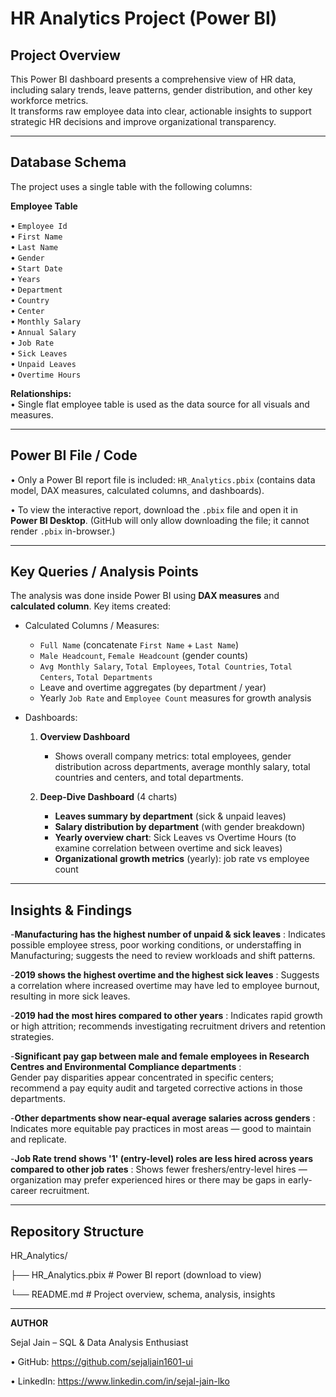 # HR Analytics Project (Power BI)

## Project Overview
This Power BI dashboard presents a comprehensive view of HR data, including salary trends, leave patterns, gender distribution, and other key workforce metrics.  
It transforms raw employee data into clear, actionable insights to support strategic HR decisions and improve organizational transparency.

---
## Database Schema
The project uses a single table with the following columns:

**Employee Table**

• `Employee Id`  
• `First Name`  
• `Last Name`  
• `Gender`  
• `Start Date`  
• `Years`  
• `Department`  
• `Country`  
• `Center`  
• `Monthly Salary`  
• `Annual Salary`  
• `Job Rate`  
• `Sick Leaves`  
• `Unpaid Leaves`  
• `Overtime Hours`

**Relationships:**  
• Single flat employee table is used as the data source for all visuals and measures.

---
## Power BI File / Code
• Only a Power BI report file is included: `HR_Analytics.pbix` (contains data model, DAX measures, calculated columns, and dashboards).  

• To view the interactive report, download the `.pbix` file and open it in **Power BI Desktop**. (GitHub will only allow downloading the file; it cannot render `.pbix` in-browser.)

---
## Key Queries / Analysis Points
The analysis was done inside Power BI using **DAX measures** and **calculated column**. Key items created:

- Calculated Columns / Measures:
  - `Full Name` (concatenate `First Name` + `Last Name`)
  - `Male Headcount`, `Female Headcount` (gender counts)  
  - `Avg Monthly Salary`, `Total Employees`, `Total Countries`, `Total Centers`, `Total Departments`  
  - Leave and overtime aggregates (by department / year)  
  - Yearly `Job Rate` and `Employee Count` measures for growth analysis

- Dashboards:
  1. **Overview Dashboard**  
     - Shows overall company metrics: total employees, gender distribution across departments, average monthly salary, total countries and centers, and total departments.
       
  2. **Deep-Dive Dashboard** (4 charts)  
     - **Leaves summary by department** (sick & unpaid leaves)  
     - **Salary distribution by department** (with gender breakdown)  
     - **Yearly overview chart**: Sick Leaves vs Overtime Hours (to examine correlation between overtime and sick leaves)  
     - **Organizational growth metrics** (yearly): job rate vs employee count

---
## Insights & Findings

-**Manufacturing has the highest number of unpaid & sick leaves** :
Indicates possible employee stress, poor working conditions, or understaffing in Manufacturing; suggests the need to review workloads and shift patterns.
 
-**2019 shows the highest overtime and the highest sick leaves** :
Suggests a correlation where increased overtime may have led to employee burnout, resulting in more sick leaves.

-**2019 had the most hires compared to other years** :
Indicates rapid growth or high attrition; recommends investigating recruitment drivers and retention strategies.
  
-**Significant pay gap between male and female employees in Research Centres and Environmental Compliance departments** :  
Gender pay disparities appear concentrated in specific centers; recommend a pay equity audit and targeted corrective actions in those departments.

-**Other departments show near-equal average salaries across genders** :
Indicates more equitable pay practices in most areas — good to maintain and replicate.

-**Job Rate trend shows '1' (entry-level) roles are less hired across years compared to other job rates** :
Shows fewer freshers/entry-level hires — organization may prefer experienced hires or there may be gaps in early-career recruitment.

---
## Repository Structure
HR_Analytics/

├── HR_Analytics.pbix # Power BI report (download to view)

└── README.md # Project overview, schema, analysis, insights

---
**AUTHOR**

Sejal Jain – SQL & Data Analysis Enthusiast

• GitHub: https://github.com/sejaljain1601-ui

• LinkedIn: https://www.linkedin.com/in/sejal-jain-lko
